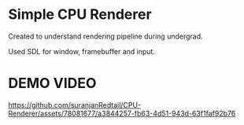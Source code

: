 # Simple CPU Renderer
Created to understand rendering pipeline during undergrad. 

Used SDL for window, framebuffer and input.
# DEMO VIDEO
https://github.com/suranjanRedtail/CPU-Renderer/assets/78081677/a3844257-fb63-4d51-943d-63f1faf92b76

